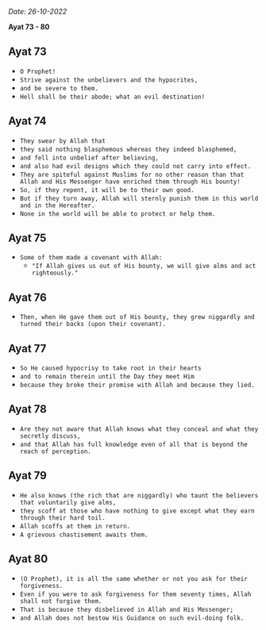 *Date: 26-10-2022*

**Ayat 73 - 80**

## Ayat 73

- `O Prophet!`
- `Strive against the unbelievers and the hypocrites,`
- `and be severe to them.`
- `Hell shall be their abode; what an evil destination!`

## Ayat 74

- `They swear by Allah that`
- `they said nothing blasphemous whereas they indeed blasphemed,`
- `and fell into unbelief after believing,`
- `and also had evil designs which they could not carry into effect.`
- `They are spiteful against Muslims for no other reason than that Allah and His Messenger have enriched them through His bounty!`
- `So, if they repent, it will be to their own good.`
- `But if they turn away, Allah will sternly punish them in this world and in the Hereafter.`
- `None in the world will be able to protect or help them.`

## Ayat 75

- `Some of them made a covenant with Allah:`
  - `"If Allah gives us out of His bounty, we will give alms and act righteously."`

## Ayat 76

- `Then, when He gave them out of His bounty, they grew niggardly and turned their backs (upon their covenant).`

## Ayat 77

- `So He caused hypocrisy to take root in their hearts`
- `and to remain therein until the Day they meet Him`
- `because they broke their promise with Allah and because they lied.`


## Ayat 78

- `Are they not aware that Allah knows what they conceal and what they secretly discuss,`
- `and that Allah has full knowledge even of all that is beyond the reach of perception.`

## Ayat 79

- `He also knows (the rich that are niggardly) who taunt the believers that voluntarily give alms,`
- `they scoff at those who have nothing to give except what they earn through their hard toil.`
- `Allah scoffs at them in return.`
- `A grievous chastisement awaits them.`

## Ayat 80

- `(O Prophet), it is all the same whether or not you ask for their forgiveness.`
- `Even if you were to ask forgiveness for them seventy times, Allah shall not forgive them.`
- `That is because they disbelieved in Allah and His Messenger;`
- `and Allah does not bestow His Guidance on such evil-doing folk.`